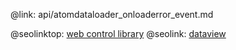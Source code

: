 @link: api/atomdataloader_onloaderror_event.md

@seolinktop: [web control library](https://webix.com)
@seolink: [dataview](https://webix.com/widget/dataview/)